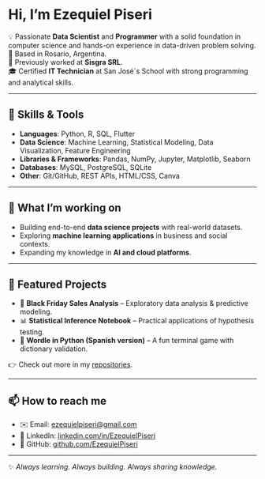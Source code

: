 # Hi, I’m Ezequiel Piseri

💡 Passionate **Data Scientist** and **Programmer** with a solid foundation in computer science and hands-on experience in data-driven problem solving.  
📍 Based in Rosario, Argentina.  
💼 Previously worked at **Sisgra SRL**.  
🎓 Certified **IT Technician** at San José´s School with strong programming and analytical skills.  

---

## 🔧 Skills & Tools

- **Languages**: Python, R, SQL, Flutter  
- **Data Science**: Machine Learning, Statistical Modeling, Data Visualization, Feature Engineering  
- **Libraries & Frameworks**: Pandas, NumPy, Jupyter, Matplotlib, Seaborn  
- **Databases**: MySQL, PostgreSQL, SQLite  
- **Other**: Git/GitHub, REST APIs, HTML/CSS, Canva

---

## 🚀 What I’m working on
- Building end-to-end **data science projects** with real-world datasets.  
- Exploring **machine learning applications** in business and social contexts.  
- Expanding my knowledge in **AI and cloud platforms**.  

---

## 📂 Featured Projects
- 🛒 **Black Friday Sales Analysis** – Exploratory data analysis & predictive modeling.  
- 📊 **Statistical Inference Notebook** – Practical applications of hypothesis testing.  
- 🎸 **Wordle in Python (Spanish version)** – A fun terminal game with dictionary validation.  

👉 Check out more in my [repositories](https://github.com/EzequielPiseri?tab=repositories).  

---

## 📫 How to reach me
- ✉️ Email: ezequielpiseri@gmail.com  
- 💼 LinkedIn: [linkedin.com/in/EzequielPiseri](https://www.linkedin.com/in/ezequiel-piseri-6525022b0/)  
- 🐙 GitHub: [github.com/EzequielPiseri](https://github.com/EzequielPiseri)  

---

✨ *Always learning. Always building. Always sharing knowledge.*  


